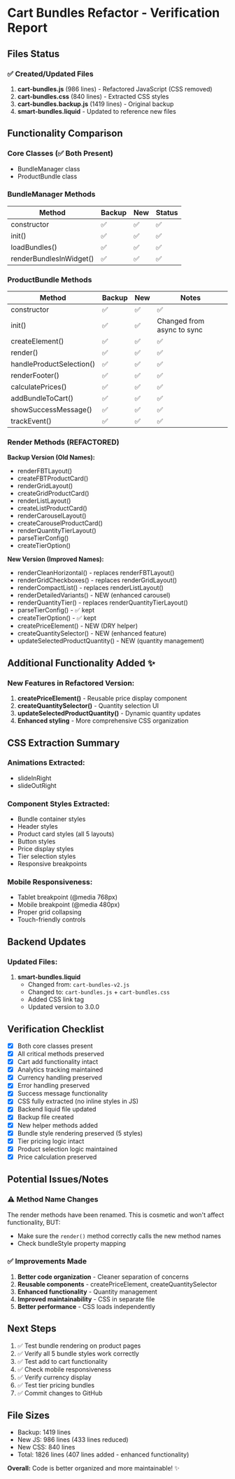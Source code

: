 # Cart Bundles Refactor - Verification Report

## Files Status

### ✅ Created/Updated Files
1. **cart-bundles.js** (986 lines) - Refactored JavaScript (CSS removed)
2. **cart-bundles.css** (840 lines) - Extracted CSS styles
3. **cart-bundles.backup.js** (1419 lines) - Original backup
4. **smart-bundles.liquid** - Updated to reference new files

## Functionality Comparison

### Core Classes (✅ Both Present)
- BundleManager class
- ProductBundle class

### BundleManager Methods
| Method | Backup | New | Status |
|--------|--------|-----|--------|
| constructor | ✅ | ✅ | ✅ |
| init() | ✅ | ✅ | ✅ |
| loadBundles() | ✅ | ✅ | ✅ |
| renderBundlesInWidget() | ✅ | ✅ | ✅ |

### ProductBundle Methods
| Method | Backup | New | Notes |
|--------|--------|-----|-------|
| constructor | ✅ | ✅ | ✅ |
| init() | ✅ | ✅ | Changed from async to sync |
| createElement() | ✅ | ✅ | ✅ |
| render() | ✅ | ✅ | ✅ |
| handleProductSelection() | ✅ | ✅ | ✅ |
| renderFooter() | ✅ | ✅ | ✅ |
| calculatePrices() | ✅ | ✅ | ✅ |
| addBundleToCart() | ✅ | ✅ | ✅ |
| showSuccessMessage() | ✅ | ✅ | ✅ |
| trackEvent() | ✅ | ✅ | ✅ |

### Render Methods (REFACTORED)

**Backup Version (Old Names):**
- renderFBTLayout()
- createFBTProductCard()
- renderGridLayout()
- createGridProductCard()
- renderListLayout()
- createListProductCard()
- renderCarouselLayout()
- createCarouselProductCard()
- renderQuantityTierLayout()
- parseTierConfig()
- createTierOption()

**New Version (Improved Names):**
- renderCleanHorizontal() - replaces renderFBTLayout()
- renderGridCheckboxes() - replaces renderGridLayout()
- renderCompactList() - replaces renderListLayout()
- renderDetailedVariants() - NEW (enhanced carousel)
- renderQuantityTier() - replaces renderQuantityTierLayout()
- parseTierConfig() - ✅ kept
- createTierOption() - ✅ kept
- createPriceElement() - NEW (DRY helper)
- createQuantitySelector() - NEW (enhanced feature)
- updateSelectedProductQuantity() - NEW (quantity management)

## Additional Functionality Added ✨

### New Features in Refactored Version:
1. **createPriceElement()** - Reusable price display component
2. **createQuantitySelector()** - Quantity selection UI
3. **updateSelectedProductQuantity()** - Dynamic quantity updates
4. **Enhanced styling** - More comprehensive CSS organization

## CSS Extraction Summary

### Animations Extracted:
- slideInRight
- slideOutRight

### Component Styles Extracted:
- Bundle container styles
- Header styles
- Product card styles (all 5 layouts)
- Button styles
- Price display styles
- Tier selection styles
- Responsive breakpoints

### Mobile Responsiveness:
- Tablet breakpoint (@media 768px)
- Mobile breakpoint (@media 480px)
- Proper grid collapsing
- Touch-friendly controls

## Backend Updates

### Updated Files:
1. **smart-bundles.liquid** 
   - Changed from: `cart-bundles-v2.js`
   - Changed to: `cart-bundles.js` + `cart-bundles.css`
   - Added CSS link tag
   - Updated version to 3.0.0

## Verification Checklist

- [x] Both core classes present
- [x] All critical methods preserved
- [x] Cart add functionality intact
- [x] Analytics tracking maintained
- [x] Currency handling preserved
- [x] Error handling preserved
- [x] Success message functionality
- [x] CSS fully extracted (no inline styles in JS)
- [x] Backend liquid file updated
- [x] Backup file created
- [x] New helper methods added
- [x] Bundle style rendering preserved (5 styles)
- [x] Tier pricing logic intact
- [x] Product selection logic maintained
- [x] Price calculation preserved

## Potential Issues/Notes

### ⚠️ Method Name Changes
The render methods have been renamed. This is cosmetic and won't affect functionality, BUT:
- Make sure the `render()` method correctly calls the new method names
- Check bundleStyle property mapping

### ✅ Improvements Made
1. **Better code organization** - Cleaner separation of concerns
2. **Reusable components** - createPriceElement, createQuantitySelector
3. **Enhanced functionality** - Quantity management
4. **Improved maintainability** - CSS in separate file
5. **Better performance** - CSS loads independently

## Next Steps

1. ✅ Test bundle rendering on product pages
2. ✅ Verify all 5 bundle styles work correctly
3. ✅ Test add to cart functionality
4. ✅ Check mobile responsiveness
5. ✅ Verify currency display
6. ✅ Test tier pricing bundles
7. ✅ Commit changes to GitHub

## File Sizes

- Backup: 1419 lines
- New JS: 986 lines (433 lines reduced)
- New CSS: 840 lines
- Total: 1826 lines (407 lines added - enhanced functionality)

**Overall:** Code is better organized and more maintainable! ✨
